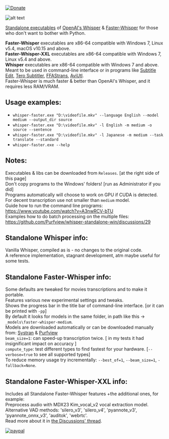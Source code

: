 [![Donate](https://img.shields.io/badge/Donate-PayPal-green.svg)](https://www.paypal.com/donate?hosted_button_id=JF5BEQE3YQGH2)   

![alt text](https://i.imgur.com/DYVm3u6.png)

[Standalone executables](https://github.com/Purfview/whisper-standalone-win/releases) of [OpenAI's Whisper](https://github.com/openai/whisper) & [Faster-Whisper](https://github.com/guillaumekln/faster-whisper) for those who don't want to bother with Python.

**Faster-Whisper** executables are x86-64 compatible with Windows 7, Linux v5.4, macOS v10.15 and above.   
**Faster-Whisper-XXL** executables are x86-64 compatible with Windows 7, Linux v5.4 and above.   
**Whisper** executables are x86-64 compatible with Windows 7 and above.   
Meant to be used in command-line interface or in programs like [Subtitle Edit](https://github.com/SubtitleEdit/subtitleedit), [Tero Subtitler](https://github.com/URUWorks/TeroSubtitler), [FFAStrans](https://ffastrans.com/wp/), [AviUtl](https://github.com/oov/aviutl_subtitler).       
Faster-Whisper is much faster & better than OpenAI's Whisper, and it requires less RAM/VRAM.

## Usage examples:
* `whisper-faster.exe "D:\videofile.mkv" --language English --model medium --output_dir source`
* `whisper-faster.exe "D:\videofile.mkv" -l English -m medium -o source --sentence`
* `whisper-faster.exe "D:\videofile.mkv" -l Japanese -m medium --task translate --standard`      
* `whisper-faster.exe --help`

## Notes:

Executables & libs can be downloaded from `Releases`. [at the right side of this page]    
Don't copy programs to the Windows' folders! [run as Administrator if you did]       
Programs automatically will choose to work on GPU if CUDA is detected.   
For decent transcription use not smaller than `medium` model.   
Guide how to run the command line programs: https://www.youtube.com/watch?v=A3nwRCV-bTU   
Examples how to do batch processing on the multiple files: https://github.com/Purfview/whisper-standalone-win/discussions/29   

## Standalone Whisper info:

Vanilla Whisper, compiled as is - no changes to the original code.   
A reference implementation, stagnant development, atm maybe useful for some tests.
   
## Standalone Faster-Whisper info:

Some defaults are tweaked for movies transcriptions and to make it portable.    
Features various new experimental settings and tweaks.   
Shows the progress bar in the title bar of command-line interface. [or it can be printed with `-pp`]   
By default it looks for models in the same folder, in path like this -> `_models\faster-whisper-medium`.   
Models are downloaded automatically or can be downloaded manually from: [Systran](https://huggingface.co/Systran) & [Purfview](https://huggingface.co/Purfview)        
`beam_size=1`: can speed-up transcription twice. [ in my tests it had insignificant impact on accuracy ]     
`compute_type`: test different types to find fastest for your hardware. [`--verbose=true` to see all supported types]    
To reduce memory usage try incrementally: `--best_of=1`, `--beam_size=1`, `-fallback=None`. 

## Standalone Faster-Whisper-XXL info:

Includes all Standalone Faster-Whisper features +the additional ones, for example:   
Preprocess audio with MDX23 Kim_vocal_v2 vocal extraction model.   
Alternative VAD methods: 'silero_v3', 'silero_v4', 'pyannote_v3', 'pyannote_onnx_v3', 'auditok', 'webrtc'.   
Read more about it in [the Discussions' thread](https://github.com/Purfview/whisper-standalone-win/discussions/231).

[![paypal](https://www.paypalobjects.com/en_US/i/btn/btn_donateCC_LG.gif)](https://www.paypal.com/donate?hosted_button_id=JF5BEQE3YQGH2)



